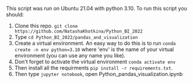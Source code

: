 This script was run on Ubuntu 21.04 with python 3.10.
To run this script you should:
1. Clone this repo. 
`git clone https://github.com/NatashaKhotkina/Python_BI_2022`
2. Type 
`cd Python_BI_2022/pandas_and_visualization`
3. Create a virtual environment. 
An easy way to do this is to run 
`conda create -n env python=3.10`
where 'env' is the name of your virtual environment (you can use any name you like).
4. Don't forget to activate the virtual environment
`conda activate env`
5. Then install all the requirments
`pip install -r requirements.txt`. 
6. Then type `jupyter notebook`, open Python\_pandas\_visualization.ipynb